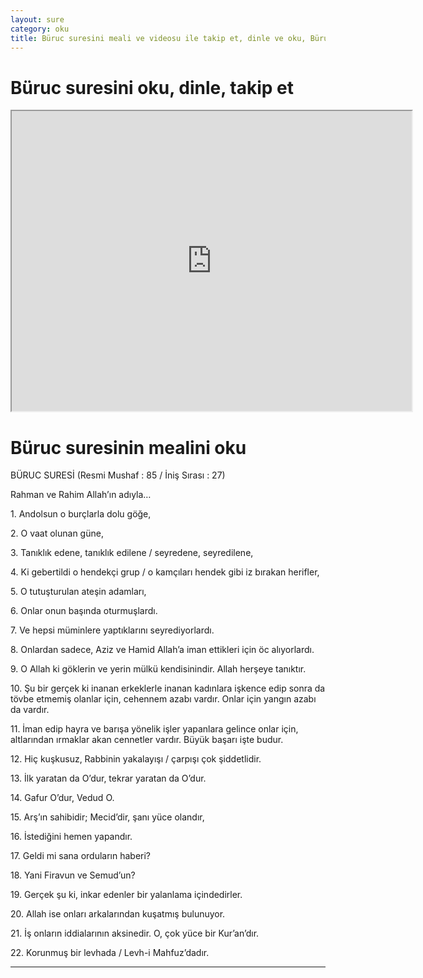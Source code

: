```yaml
---
layout: sure
category: oku
title: Büruc suresini meali ve videosu ile takip et, dinle ve oku, Büruc dinle, Büruc meali.
---
```


<div class="container">
  <div class="row">
    <div class="col-lg-12">
      <h1>Büruc suresini oku, dinle, takip et</h1>
      <div class="div-youtube-embed">
        <iframe width="640" height="480" src="https://www.youtube.com/embed/http://">frameborder="0" allowfullscreen></iframe>
      </div>
    </div>
  </div>

  <div class="row">
    <div class="col-lg-12">
      <h1>Büruc suresinin mealini oku</h1>
      <div><p>BÜRUC SURESİ (Resmi Mushaf : 85 / İniş Sırası : 27)</p><p>Rahman ve Rahim Allah’ın adıyla…</p><p></p><p></p><p>1. Andolsun o burçlarla dolu göğe,</p><p></p><p></p><p>2. O vaat olunan güne,</p><p></p><p></p><p>3. Tanıklık edene, tanıklık edilene / seyredene, seyredilene,</p><p></p><p></p><p>4. Ki gebertildi o hendekçi grup / o kamçıları hendek gibi iz bırakan herifler,</p><p></p><p></p><p>5. O tutuşturulan ateşin adamları,</p><p></p><p></p><p>6. Onlar onun başında oturmuşlardı.</p><p></p><p></p><p>7. Ve hepsi müminlere yaptıklarını seyrediyorlardı.</p><p></p><p></p><p>8. Onlardan sadece, Aziz ve Hamid Allah’a iman ettikleri için öc alıyorlardı.</p><p></p><p></p><p>9. O Allah ki göklerin ve yerin mülkü kendisinindir. Allah herşeye tanıktır.</p><p></p><p></p><p>10. Şu bir gerçek ki inanan erkeklerle inanan kadınlara işkence edip sonra da tövbe etmemiş olanlar için, cehennem azabı vardır. Onlar için yangın azabı da vardır.</p><p></p><p></p><p>11. İman edip hayra ve barışa yönelik işler yapanlara gelince onlar için, altlarından ırmaklar akan cennetler vardır. Büyük başarı işte budur.</p><p></p><p></p><p>12. Hiç kuşkusuz, Rabbinin yakalayışı / çarpışı çok şiddetlidir.</p><p></p><p></p><p>13. İlk yaratan da O’dur, tekrar yaratan da O’dur.</p><p></p><p></p><p>14. Gafur O’dur, Vedud O.</p><p></p><p></p><p>15. Arş’ın sahibidir; Mecid’dir, şanı yüce olandır,</p><p></p><p></p><p>16. İstediğini hemen yapandır.</p><p></p><p></p><p>17. Geldi mi sana orduların haberi?</p><p></p><p></p><p>18. Yani Firavun ve Semud’un?</p><p></p><p></p><p>19. Gerçek şu ki, inkar edenler bir yalanlama içindedirler.</p><p></p><p></p><p>20. Allah ise onları arkalarından kuşatmış bulunuyor.</p><p></p><p></p><p>21. İş onların iddialarının aksinedir. O, çok yüce bir Kur’an’dır.</p><p></p><p></p><p>22. Korunmuş bir levhada / Levh-i Mahfuz’dadır.</p><p></p><p></p><p></p><p></p></div>
    </div>
  </div>
</div>
<hr />
